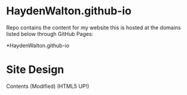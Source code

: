 # HaydenWalton.github-io
Repo contains the content for my website this is hosted at the domains listed below through GitHub Pages:

*HaydenWalton.github-io

# Site Design
Contents  (Modified) (HTML5 UP!)
